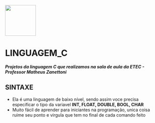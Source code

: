 
<img src="https://upload.wikimedia.org/wikipedia/commons/thumb/1/18/C_Programming_Language.svg/1200px-C_Programming_Language.svg.png" width="100px">

# LINGUAGEM_C
_**Projetos da linguagem C que realizamos na sala de aula da ETEC - Professor Matheus Zanettoni**_

## SINTAXE
- Ela é uma linguagem de baixo nível, sendo assim voce precisa especificar o tipo da variavel **INT, FLOAT, DOUBLE, BOOL, CHAR**
- Muito fácil de aprender para iniciantes na programação, unica coisa ruime seu ponto e virgula que tem no final de cada comando feito
